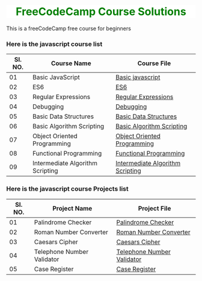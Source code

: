 <center>
<h1 style="color:green; background:#fff;">FreeCodeCamp Course Solutions</h1>
</center>
<p>This is a freeCodeCamp free course for beginners</p>

<h3>Here is the javascript course list</h3>

<table>
    <thead>
        <th>SI. NO.</th>
        <th>Course Name</th>
        <th>Course File</th>
    </thead>
    <tbody>
    <tr>
        <td>
            01
        </td>
        <td>
            Basic JavaScript
        </td>
        <td>
        <a href="https://github.com/Mohmmad-amir/FreeCodeCamp-solutions/blob/main/JavaScript%20Algorithms/FCC-js-tutorial-part-01.js">Basic javascript</a>
        </td>
    </tr>
        <tr>
        <td>
            02
        </td>
        <td>
            ES6
        </td>
        <td>
        <a href="https://github.com/Mohmmad-amir/FreeCodeCamp-solutions/blob/main/JavaScript%20Algorithms/FCC-js-tutorial-part-02.js">ES6</a>
        </td>
    </tr>
        <tr>
        <td>
            03
        </td>
        <td>
            Regular Expressions
        </td>
        <td>
           <a href="https://github.com/Mohmmad-amir/FreeCodeCamp-solutions/blob/main/JavaScript%20Algorithms/FCC-js-tutorial-part-03.js">Regular Expressions</a>
        </td>
    </tr>
        <tr>
        <td>
            04
        </td>
        <td>
            Debugging
        </td>
        <td>
           <a href="https://github.com/Mohmmad-amir/FreeCodeCamp-solutions/blob/main/JavaScript%20Algorithms/FCC-js-tutorial-part-04.js">Debugging</a>
        </td>
    </tr>
         <tr>
        <td>
            05
        </td>
        <td>
           Basic Data Structures
        </td>
        <td>
                <a href="https://github.com/Mohmmad-amir/FreeCodeCamp-solutions/blob/main/JavaScript%20Algorithms/FCC-js-tutorial-part-05.js">Basic Data Structures</a>
        </td>
    </tr>
       <tr>
        <td>
            06
        </td>
        <td>
           Basic Algorithm Scripting
        </td>
        <td>
            <a href="https://github.com/Mohmmad-amir/FreeCodeCamp-solutions/blob/main/JavaScript%20Algorithms/FCC-js-tutorial-part-06.js">Basic Algorithm Scripting</a>
        </td>
    </tr>
           <tr>
        <td>
            07
        </td>
        <td>
           Object Oriented Programming
        </td>
        <td>
        <a href="https://github.com/Mohmmad-amir/FreeCodeCamp-solutions/blob/main/JavaScript%20Algorithms/FCC-js-tutorial-part-07.js">Object Oriented Programming</a>
        </td>
    </tr>
           <tr>
        <td>
            08
        </td>
        <td>
           Functional Programming
        </td>
        <td>
        <a href="https://github.com/Mohmmad-amir/FreeCodeCamp-solutions/blob/main/JavaScript%20Algorithms/FCC-js-tutorial-part-08.js">Functional Programming</a>
        </td>
    </tr>
           <tr>
        <td>
            09
        </td>
        <td>
           Intermediate Algorithm Scripting
        </td>
        <td>
        <a href="https://github.com/Mohmmad-amir/FreeCodeCamp-solutions/blob/main/JavaScript%20Algorithms/FCC-js-tutorial-part-09.js">Intermediate Algorithm Scripting</a>
        </td>
    </tr>
</tbody>
</table>

<h3>Here is the javascript course <strong>Projects</strong> list</h3>

<table>
    <thead>
        <th>SI. NO.</th>
        <th>Project Name</th>
        <th>Project File</th>
    </thead>
    <tbody>
    <tr>
        <td>
            01
        </td>
        <td>
            Palindrome Checker
        </td>
        <td>
        <a href="https://github.com/Mohmmad-amir/FreeCodeCamp-solutions/blob/main/JavaScript%20Algorithms/projects/palindrome.js">Palindrome Checker</a>
        </td>
    </tr>
        <tr>
        <td>
            02
        </td>
        <td>
            Roman Number Converter
        </td>
        <td>
        <a href="https://github.com/Mohmmad-amir/FreeCodeCamp-solutions/blob/main/JavaScript%20Algorithms/projects/romanNumber.js">Roman Number Converter</a>
        </td>
    </tr>
        <tr>
        <td>
            03
        </td>
        <td>
            Caesars Cipher
        </td>
        <td>
        <a href="https://github.com/Mohmmad-amir/FreeCodeCamp-solutions/blob/main/JavaScript%20Algorithms/projects/caesars.js">Caesars Cipher</a>
        </td>
    </tr>
        <tr>
        <td>
            04
        </td>
        <td>
            Telephone Number Validator
        </td>
        <td>
        <a href="https://github.com/Mohmmad-amir/FreeCodeCamp-solutions/blob/main/JavaScript%20Algorithms/projects/telephoneNumber.js">Telephone Number Validator</a>
        </td>
    </tr>
         <tr>
        <td>
            05
        </td>
        <td>
           Case Register
        </td>
        <td>
        <a href="https://github.com/Mohmmad-amir/FreeCodeCamp-solutions/blob/main/JavaScript%20Algorithms/projects/cashRegister.js">Case Register</a>
        </td>
    </tr>
</tbody>
</table>
